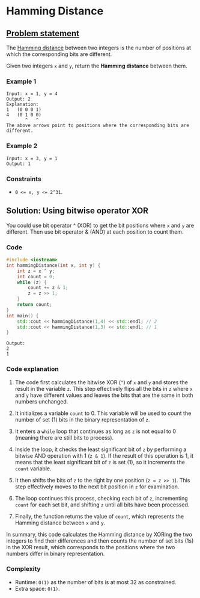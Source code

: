 # Hamming Distance

## [Problem statement](https://leetcode.com/problems/hamming-distance/)
The [Hamming distance](https://en.wikipedia.org/wiki/Hamming_distance) between two integers is the number of positions at which the corresponding bits are different.

Given two integers `x` and `y`, return the **Hamming distance** between them.

### Example 1
```text
Input: x = 1, y = 4
Output: 2
Explanation:
1   (0 0 0 1)
4   (0 1 0 0)
       ^   ^
The above arrows point to positions where the corresponding bits are different.
```

### Example 2
```text
Input: x = 3, y = 1
Output: 1
```
 

### Constraints

* `0 <= x, y <= 2^31`.

## Solution: Using bitwise operator XOR
You could use bit operator ^ (XOR) to get the bit positions where `x` and `y` are different. Then use bit operator & (AND) at each position to count them.

### Code
```cpp
#include <iostream>
int hammingDistance(int x, int y) {
    int z = x ^ y;
    int count = 0;
    while (z) {
        count += z & 1;
        z = z >> 1;
    }
    return count;
}
int main() {
    std::cout << hammingDistance(1,4) << std::endl; // 2
    std::cout << hammingDistance(1,3) << std::endl; // 1
}
```
```text
Output:
2
1
```

### Code explanation

1. The code first calculates the bitwise XOR (`^`) of `x` and `y` and stores the result in the variable `z`. This step effectively flips all the bits in `z` where `x` and `y` have different values and leaves the bits that are the same in both numbers unchanged.

2. It initializes a variable `count` to 0. This variable will be used to count the number of set (1) bits in the binary representation of `z`.

3. It enters a `while` loop that continues as long as `z` is not equal to 0 (meaning there are still bits to process).

4. Inside the loop, it checks the least significant bit of `z` by performing a bitwise AND operation with 1 (`z & 1`). If the result of this operation is 1, it means that the least significant bit of `z` is set (1), so it increments the `count` variable.

5. It then shifts the bits of `z` to the right by one position (`z = z >> 1`). This step effectively moves to the next bit position in `z` for examination.

6. The loop continues this process, checking each bit of `z`, incrementing `count` for each set bit, and shifting `z` until all bits have been processed.

7. Finally, the function returns the value of `count`, which represents the Hamming distance between `x` and `y`.

In summary, this code calculates the Hamming distance by XORing the two integers to find their differences and then counts the number of set bits (1s) in the XOR result, which corresponds to the positions where the two numbers differ in binary representation.

### Complexity
* Runtime: `O(1)` as the number of bits is at most 32 as constrained.
* Extra space: `O(1)`.




